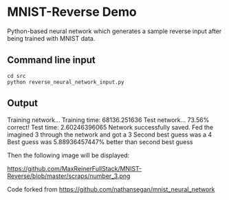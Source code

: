 # MNIST-Reverse Demo
Python-based neural network which generates a sample reverse input after being trained with MNIST data. 
## Command line input
    cd src
    python reverse_neural_network_input.py
## Output
Training network...
Training time:
68136.251636
Test network...
73.56% correct!
Test time:
2.60246396065
Network successfully saved.
Fed the imagined 3 through the network and got a 3
Second best guess was a 4
Best guess was 5.88936457447% better than second best guess


Then the following image will be displayed:

https://github.com/MaxReinerFullStack/MNIST-Reverse/blob/master/scraps/number_3.png

Code forked from https://github.com/nathansegan/mnist_neural_network

